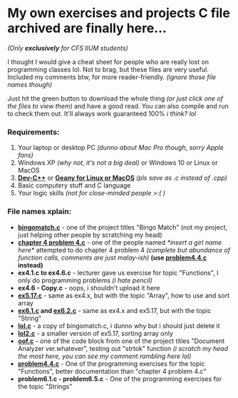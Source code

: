 # My own exercises and projects C file archived are finally here... 
_(Only **exclusively** for CFS IIUM students)_

I thought I would give a cheat sheet for people who are really lost on programming classes lol. Not to brag, but these files are very useful. Included my comments btw, for more reader-friendly. _(ignore those file names though)_

Just hit the green button to download the whole thing _(or just click one of the files to view them)_ and have a good read. You can also compile and run to check them out. It'll always work guaranteed 100% _i think? lol_

### Requirements:
1. Your laptop or desktop PC _(dunno about Mac Pro though, sorry Apple fans)_
2. Windows XP _(why not, it's not a big deal)_ or Windows 10 or Linux or MacOS
3. [**Dev-C++**](https://sourceforge.net/projects/orwelldevcpp/) or [**Geany for Linux or MacOS**](https://www.geany.org/download/releases/) _(pls save as .c instead of .cpp)_
4. Basic computery stuff and C language
5. Your logic skills _(not for close-minded people >:( )_

### File names xplain:
- [**bingomatch.c**](https://github.com/firelightning13/Basic-C-program/blob/master/bingomatch.c) - one of the project titles "Bingo Match" (not my project, just helping other people by scratching my head)
- [**chapter 4 problem 4.c**](https://github.com/firelightning13/Basic-C-program/blob/master/chapter%204%20problem%204.c) - one of the people named *\*insert a girl name here\** attempted to do chapter 4 problem 4 _(complete but abundance of function calls, comments are just malay-ish)_ **(use [problem4.4.c](https://github.com/firelightning13/Basic-C-program/blob/master/problem4.4.c) instead)**
- **ex4.1.c to ex4.6.c** - lecturer gave us exercise for topic "Functions", I only do programming problems _(i hate pencil)_
- **ex4.6 - Copy.c** - oops, i shouldn't upload it here
- [**ex5.17.c**](https://github.com/firelightning13/Basic-C-program/blob/master/ex5.17.c) - same as ex4.x, but with the topic "Array", how to use and sort array
- **[ex6.1.c](https://github.com/firelightning13/Basic-C-program/blob/master/ex6.1.c) and [ex6.2.c](https://github.com/firelightning13/Basic-C-program/blob/master/ex6.2.c)** - same as ex4.x and ex5.17, but with the topic "String"
- [**lol.c**](https://github.com/firelightning13/Basic-C-program/blob/master/lol.c) - a copy of bingomatch.c, i dunno why but i should just delete it
- [**lol2.c**](https://github.com/firelightning13/Basic-C-program/blob/master/lol2.c) - a smaller version of ex5.17, sorting array only
- [**oof.c**](https://github.com/firelightning13/Basic-C-program/blob/master/oof.c) - one of the code block from one of the project titles "Document Analyzer ver.whatever", testing out "strtok" function _(i scratch my head the most here, you can see my comment rambling here lol)_
- [**problem4.4.c**](https://github.com/firelightning13/Basic-C-program/blob/master/problem4.4.c) - One of the programming exercises for the topic "Functions", better documentation than "chapter 4 problem 4.c"
- **problem6.1.c - problem6.5.c** - One of the programming exercises for the topic "Strings"

